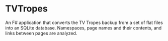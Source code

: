 TVTropes
========

An F# application that converts the TV Tropes backup from a set of flat files into an SQLite database. Namespaces, page names and their contents, and links between pages are analyzed.
